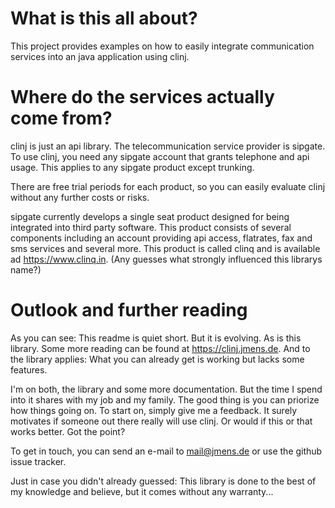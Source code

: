 # What is this all about?
This project provides examples on how to easily integrate communication services into an java application using clinj.

# Where do the services actually come from?
clinj is just an api library. The telecommunication service provider is sipgate. To use clinj, you need any 
sipgate account that grants telephone and api usage. This applies to any sipgate product except trunking. 

There are free trial periods for each product, so you can easily evaluate clinj without any further costs or risks. 

sipgate currently 
develops a single seat product designed for being integrated into third party software. This product consists of several 
components including an account providing api access, flatrates, fax and sms services and several more. 
This product is called clinq and is available ad https://www.clinq.in. 
(Any guesses what strongly influenced this librarys name?)

# Outlook and further reading

As you can see: This readme is quiet short. But it is evolving. As is this library.
Some more reading can be found at https://clinj.jmens.de. 
And to the library applies: What you can already get is working but lacks some features. 

I'm on both, the library and some more documentation. But the time I spend into it shares with my job and my family. 
The good thing is you can priorize how things going on. To start on, simply give me a feedback. It surely motivates if someone out there really will use clinj. Or would if this or that works better. Got the point? 

To get in touch, you can send an e-mail to mail@jmens.de or use the github issue tracker.

Just in case you didn't already guessed: This library is done to the best of my knowledge and believe, but it comes without any warranty...
